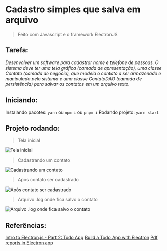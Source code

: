 # Cadastro simples que salva em arquivo

> Feito com Javascript e o framework ElectronJS

## Tarefa:
*Desenvolver um software para cadastrar nome e telefone de pessoas. O sistema deve ter uma tela gráfica (camada de apresentação), uma classe Contato (camada de negócio), que modela o contato a ser armazenado e manipulado pelo sistema e uma classe ContatoDAO (camada de persistência) para salvar os contatos em um arquivo texto.*

## Iniciando:
Instalando pacotes: `yarn` ou `npm i` ou `pnpm i`
Rodando projeto: `yarn start`

## Projeto rodando:

> Tela inicial

![Tela inicial](https://github.com/gelutz/univates-aplicacoes/blob/main/cadastro1/screenshots/screenshot-1.png?raw=true)

> Cadastrando um contato

![Cadastrando um contato](https://github.com/gelutz/univates-aplicacoes/blob/main/cadastro1/screenshots/screenshot-2.png?raw=true)

> Após contato ser cadastrado

![Após contato ser cadastrado](https://github.com/gelutz/univates-aplicacoes/blob/main/cadastro1/screenshots/screenshot-3.png?raw=true)

> Arquivo .log onde fica salvo o contato

![Arquivo .log onde fica salvo o contato](https://github.com/gelutz/univates-aplicacoes/blob/main/cadastro1/screenshots/screenshot-4.png?raw=true)

## Referências:
[Intro to Electron.js - Part 2: Todo App](https://www.digitalocean.com/community/tutorials/electron-intro-to-electron-todo-app)
[Build a Todo App with Electron](https://codeburst.io/build-a-todo-app-with-electron-d6c61f58b55a)
[Pdf reports in Electron app](https://jsreport.net/blog/pdf-reports-in-electron-app)
